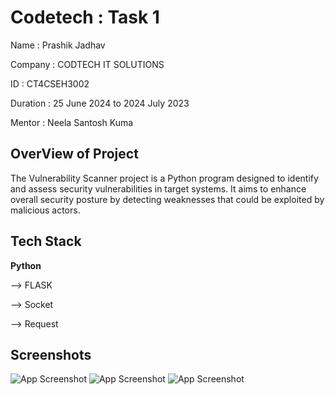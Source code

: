 
# Codetech : Task 1

Name : Prashik Jadhav

Company : CODTECH IT SOLUTIONS

ID : CT4CSEH3002

Duration : 25 June 2024 to 2024 July 2023

Mentor : Neela Santosh Kuma


## OverView of Project
The Vulnerability Scanner project is a Python program designed to identify and assess security vulnerabilities in target systems. It aims to enhance overall security posture by detecting weaknesses that could be exploited by malicious actors.


## Tech Stack

**Python**

--> FLASK

--> Socket

--> Request
    


## Screenshots

![App Screenshot](https://github.com/prashik287/VullnScanner/blob/main/screenshots/home.PNG)
![App Screenshot](https://github.com/prashik287/VullnScanner/blob/main/screenshots/portscan.PNG)
![App Screenshot](https://github.com/prashik287/VullnScanner/blob/main/screenshots/recon.png)